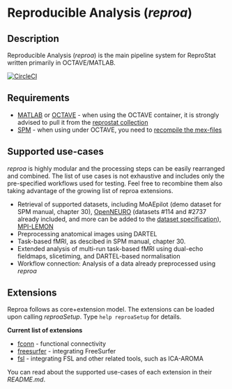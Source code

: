 # Reproducible Analysis (_reproa_)

## Description

Reproducible Analysis (_reproa_) is the main pipeline system for ReproStat written primarily in OCTAVE/MATLAB.

[![CircleCI](https://dl.circleci.com/status-badge/img/gh/reprostat/reproanalysis/tree/master.svg?style=svg)](https://dl.circleci.com/status-badge/redirect/gh/reprostat/reproanalysis/tree/master)

## Requirements
- [MATLAB](https://matlab.mathworks.com) or [OCTAVE](https://octave.org) - when using the OCTAVE container, it is strongly advised to pull it from the [reprostat collection](https://hub.docker.com/r/reprostat/octave)
- [SPM](https://www.fil.ion.ucl.ac.uk/spm) - when using under OCTAVE, you need to [recompile the mex-files](https://www.fil.ion.ucl.ac.uk/spm/docs/installation/octave/#compilation)

## Supported use-cases
_reproa_ is highly modular and the processing steps can be easily rearranged and combined. The list of use cases is not exhaustive and includes only the pre-specified workflows used for testing. Feel free to recombine them also taking advantage of the growing list of reproa extensions.
- Retrieval of supported datasets, including MoAEpilot (demo dataset for SPM manual, chapter 30), [OpenNEURO](https://openneuro.org) (datasets #114 and #2737 already included, and more can be added to the [dataset specification](https://github.com/reprostat/reproanalysis/blob/master/engine/datasets/datasets.json)), [MPI-LEMON](http://fcon_1000.projects.nitrc.org/indi/retro/MPI_LEMON.html)
- Preprocessing anatomical images using DARTEL
- Task-based fMRI, as descibed in SPM manual, chapter 30.
- Extended analysis of multi-run task-based fMRI using dual-echo fieldmaps, slicetiming, and DARTEL-based normalisation
- Workflow connection: Analysis of a data already preprocessed using _reproa_

## Extensions
Reproa follows as core+extension model. The extensions can be loaded upon calling _reproaSetup_. Type `help reproaSetup` for details.

**Current list of extensions**
- [fconn](https://github.com/reprostat/reproanalysis-fconn)        - functional connectivity
- [freesurfer](https://github.com/reprostat/reproanalysis-freesurfer)   - integrating FreeSurfer
- [fsl](https://github.com/reprostat/reproanalysis-fsl)           - integrating FSL and other related tools, such as ICA-AROMA

You can read about the supported use-cases of each extension in their _README.md_.